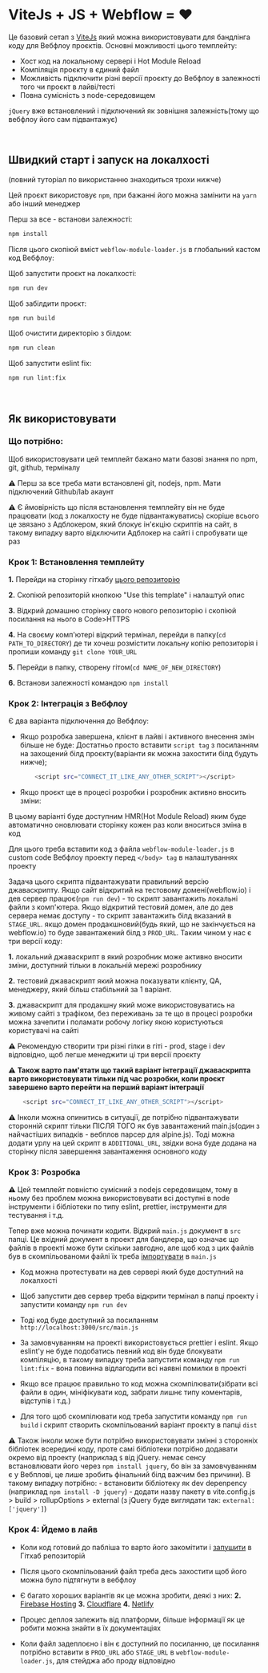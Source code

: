 # ViteJs + JS + Webflow = ❤️

Це базовий сетап з [ViteJs](https://vitejs.dev/) який можна використовувати для бандлінга коду для Вебфлоу проєктів.
Основні можливості цього темплейту:
 - Хост код на локальному сервері і Hot Module Reload
 - Компіляція проєкту в єдиний файл
 - Можливість підключити різні версії проєкту до Вебфлоу в залежності того чи проєкт в лайві/тесті
 - Повна сумісність з node-середовищем

`jQuery` вже встановлений і підключений як зовнішня залежність(тому що вебфлоу його сам підвантажує)

<br />

## Швидкий старт і запуск на локалхості

(повний туторіал по використанню знаходиться трохи нижче)

Цей проєкт використовує `npm`, при бажанні його можна замінити на `yarn` або інший менеджер

Перш за все - встанови залежності:

```sh
npm install
```

Після цього скопіюй вміст `webflow-module-loader.js` в глобальний кастом код Вебфлоу:

Щоб запустити проєкт на локалхості:

```sh
npm run dev
```

Щоб забілдити проєкт:

```sh
npm run build
```

Щоб очистити директорію з білдом:

```sh
npm run clean
```

Щоб запустити eslint fix:

```sh
npm run lint:fix
```
<br />

## Як використовувати

### Що потрібно:

Щоб використовувати цей темплейт бажано мати базові знання по npm, git, github, терміналу

⚠️ Перш за все треба мати встановлені  git, nodejs, npm. Мати підключений Github/lab акаунт

⚠️ Є ймовірність що після встановлення темплейту він не буде працювати (код з локалхосту не буде підвантажуватись) скоріше всього це звязано з Адблокером, який блокує ін'єкцію скриптів на сайт, в такому випадку варто відключити Адблокер на сайті і спробувати ще раз

### Крок 1: Встановлення темплейту

**1.** Перейди на сторінку гітхабу [цього репозиторію](https://github.com/theKozman/webflow-vite-template)

**2.** Скопіюй репозиторій кнопкою "Use this template" і налаштуй опис

**3.** Відкрий домашню сторінку свого нового репозиторію і скопіюй посилання на нього в Code>HTTPS

**4.** На своєму комп'ютері відкрий термінал, перейди в папку(`cd PATH_TO_DIRECTORY`) де ти хочеш розмістити локальну копію репозиторія і пропиши команду `git clone YOUR_URL`

**5.** Перейди в папку, створену гітом(`cd NAME_OF_NEW_DIRECTORY`)

**6.** Встанови залежності командою `npm install`

### Крок 2: Інтеграція з Вебфлоу

Є два варіанта підключення до Вебфлоу:

- Якщо розробка завершена, клієнт в лайві і активного внесення змін більше не буде:
    Достатньо просто вставити `script tag` з посиланням на захощений білд проєкту(варіанти як можна захостити білд будуть нижче);

    ```sh
        <script src="CONNECT_IT_LIKE_ANY_OTHER_SCRIPT"></script>
    ``` 


- Якщо проєкт ще в процесі розробки і розробник активно вносить зміни:

В цьому варіанті буде доступним HMR(Hot Module Reload) яким буде автоматично оновлювати сторінку кожен раз коли вноситься зміна в код

Для цього треба вставити код з файла `webflow-module-loader.js` в custom code Вебфлоу проекту перед `</body> tag` в налаштуваннях проекту

Задача цього скрипта підвантажувати правильний версію джаваскрипту. Якщо сайт відкритий на тестовому домені(webflow.io) і дев сервер працює(`npm run dev`) - то скрипт завантажить локальні файли з комп'ютера. Якщо відкритий тестовий домен, але до дев сервера немає доступу - то скрипт завантажить білд вказаний в `STAGE_URL`. якщо домен продакшновий(будь який, що не закінчується на webflow.io) то буде завантажений білд з `PROD_URL`.
Таким чином у нас є три версії коду:

**1.** локальний джаваскрипт в який розробник може активно вносити зміни, доступний тільки в локальній мережі розробнику

**2.** тестовий джаваскрипт який можна показувати клієнту, QA, менеджеру, який більш стабільний за 1 варіант. 

**3.** джаваскрипт для продакшну який може використовуватись на живому сайті з трафіком, без переживань за те що в процесі розробки можна зачепити і поламати робочу логіку якою користуються користувачі на сайті

⚠️ Рекомендую створити три різні гілки в гіті - prod, stage i dev відповідно, щоб легше менеджити ці три версії проєкту

⚠️ **Також варто пам'ятати що такий варіант інтеграції джаваскрипта варто використовувати тільки під час розробки, коли проєкт завершено варто перейти на перший варіант інтеграції**

```sh
    <script src="CONNECT_IT_LIKE_ANY_OTHER_SCRIPT"></script>
``` 

⚠️ Інколи можна опинитись в ситуації, де потрібно підвантажувати сторонній скрипт тільки ПІСЛЯ ТОГО як був завантажений main.js(один з найчастіших випадків - вебплов парсер для alpine.js). Тоді можна додати урлу на цей скрипт в `ADDITIONAL_URL`, звідки вона буде додана на сторінку після завершення завантаження основного коду

### Крок 3: Розробка

⚠️ Цей темплейт повністю сумісний з nodejs середовищем, тому в ньому без проблем можна використовувати всі доступні в node інструменти і бібліотеки по типу eslint, prettier, інструменти для тестування і т.д.

Тепер вже можна починати кодити. Відкрий `main.js` документ в `src` папці.
Це вхідний документ в проект для бандлера, що означає що файлів в проекті може бути скільки завгодно, але щоб код з цих файлів був в скомпільованоми файлі їх треба [імпортувати](https://developer.mozilla.org/en-US/docs/Web/JavaScript/Reference/Statements/import) в `main.js`

- Код можна протестувати на дев сервері який буде доступний на локалхості

- Щоб запустити дев сервер треба відкрити термінал в папці проекту і запустити команду `npm run dev`

- Тоді код буде доступний за посиланням `http://localhost:3000/src/main.js`

- За замовчуванням на проекті використовується prettier i eslint. Якщо eslint'y не буде подобатись певний код він буде блокувати компіляцію, в такому випадку треба запустити команду `npm run lint:fix` - вона повинна відлагодити всі наявні помилки в проекті

- Якщо все працює правильно то код можна скомпілювати(зібрати всі файли в один, мініфікувати код, забрати лишнє типу коментарів, відступів і т.д.)

- Для того щоб скомпілювати код треба запустити команду `npm run build` і скрипт створить скомпільований варіант проєкту в папці `dist`

⚠️ Також інколи може бути потрібно використовувати змінні з сторонніх бібліотек всередині коду, проте самі бібліотеки потрібно додавати окремо від проекту (наприклад `$` від jQuery. немає сенсу встановлювати його через `npm install jquery`, бо він за замовчуванням є у Вебплові, це лише зробить фінальний білд важчим без причини). В такому випадку потрібно:
    - встановити бібліотеку як dev depenpency (наприклад `npm install -D jquery`) 
    - додати назву пакету в vite.config.js > build > rollupOptions > external (з jQuery буде виглядати так: `external: ['jquery']`)

### Крок 4: Йдемо в лайв

- Коли код готовий до пабліша то варто його закомітити і [запушити](https://docs.github.com/en/get-started/importing-your-projects-to-github/importing-source-code-to-github/adding-locally-hosted-code-to-github) в Гітхаб репозиторій

- Після цього скомпільований файл треба десь захостити щоб його можна було підтягнути в вебфлоу

- Є багато хороших варіантів як це можна зробити, деякі з них:
    **2.** [Firebase Hosting](https://firebase.google.com/docs/hosting)
    **3.** [Cloudflare](https://www.cloudflare.com/en-gb/)
    **4.** [Netlify](https://docs.netlify.com/get-started/)

- Процес деплоя залежить від платформи, більше інформації як це робити можна знайти в їх документаціях
- Коли файл задеплоєно і він є доступний по посиланню, це посилання потрібно вставити в `PROD_URL` або `STAGE_URL` в `webflow-module-loader.js`, для стейджа або проду відповідно

